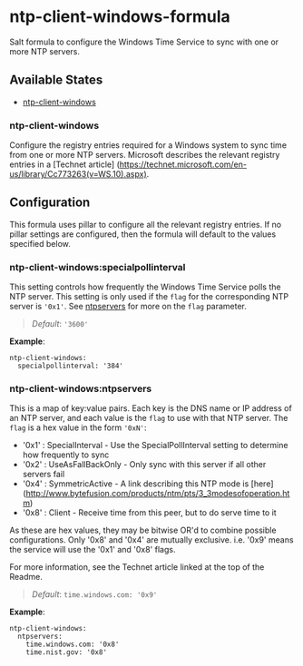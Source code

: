 # ntp-client-windows-formula
Salt formula to configure the Windows Time Service to sync with one or more
NTP servers.


## Available States

- [ntp-client-windows](#ntp-client-windows)


### ntp-client-windows

Configure the registry entries required for a Windows system to sync time from
one or more NTP servers. Microsoft describes the relevant registry entries in
a [Technet article]
(https://technet.microsoft.com/en-us/library/Cc773263(v=WS.10).aspx).


## Configuration

This formula uses pillar to configure all the relevant registry entries. If no
pillar settings are configured, then the formula will default to the values
specified below.


### ntp-client-windows:specialpollinterval

This setting controls how frequently the Windows Time Service polls the NTP
server. This setting is only used if the `flag` for the corresponding NTP
server is `'0x1'`. See [ntpservers](#ntp-client-windows:ntpservers) for more
on the `flag` parameter.

>*Default*: `'3600'`

**Example**:

```
ntp-client-windows:
  specialpollinterval: '384'
```


### ntp-client-windows:ntpservers

This is a map of key:value pairs. Each key is the DNS name or IP address of an
NTP server, and each value is the `flag` to use with that NTP server. The
`flag` is a hex value in the form `'0xN'`:

- '0x1' : SpecialInterval - Use the SpecialPollInterval setting to determine
how frequently to sync
- '0x2' : UseAsFallBackOnly - Only sync with this server if all other servers fail
- '0x4' : SymmetricActive - A link describing this NTP mode is [here]
(http://www.bytefusion.com/products/ntm/pts/3_3modesofoperation.htm)
- '0x8' : Client - Receive time from this peer, but to do serve time to it

As these are hex values, they may be bitwise OR'd to combine possible
configurations. Only '0x8' and '0x4' are mutually exclusive. i.e. '0x9' means
the service will use the '0x1' and '0x8' flags. 

For more information, see the Technet article linked at the top of the Readme.

>*Default*: `time.windows.com: '0x9'`

**Example**:

```
ntp-client-windows:
  ntpservers:
    time.windows.com: '0x8'
    time.nist.gov: '0x8'
```
